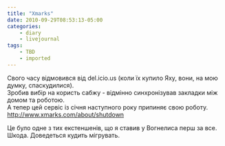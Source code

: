 ```yaml
---
title: "Xmarks"
date: 2010-09-29T08:53:13-05:00
categories:
    - diary
    - livejournal
tags:
    - TBD
    - imported
---
```


Свого часу відмовився від del.icio.us (коли їх купило Яху, вони, на мою думку, спаскудилися).  
Зробив вибір на користь сабжу - відмінно синхронізував закладки між домом та роботою.  
А тепер цей сервіс із січня наступного року припиняє свою роботу.  
http://www.xmarks.com/about/shutdown  
  
Це було одне з тих екстеншенів, що я ставив у Вогнелиса перш за все.  
Шкода. Доведеться кудить мігрувать.